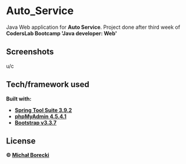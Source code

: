 # Auto_Service

Java Web application for **Auto Service**. Project done after third week of **CodersLab Bootcamp 'Java developer: Web'**


## Screenshots

u/c


## Tech/framework used 

<b>Built with:<b>
- [Spring Tool Suite 3.9.2](https://spring.io/tools/sts/all)
- [phpMyAdmin 4.5.4.1](https://www.phpmyadmin.net/)
- [Bootstrap v3.3.7](http://getbootstrap.com)


## License

 © [Michał Borecki](https://github.com/MichalBorecki)

